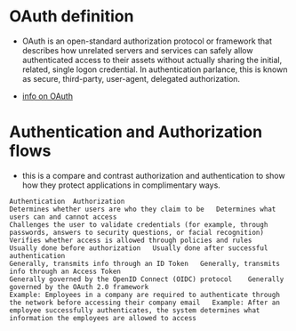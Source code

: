 # OAuth definition
- OAuth is an open-standard authorization protocol or framework that describes how unrelated servers and services can safely allow authenticated access to their assets without actually sharing the initial, related, single logon credential. In authentication parlance, this is known as secure, third-party, user-agent, delegated authorization.

- [info on OAuth](https://www.csoonline.com/article/3216404/what-is-oauth-how-the-open-authorization-framework-works.html)


# Authentication and Authorization flows
- this is a compare and contrast authorization and authentication to show how they protect applications in complimentary ways. 
```
Authentication	Authorization
Determines whether users are who they claim to be	Determines what users can and cannot access
Challenges the user to validate credentials (for example, through passwords, answers to security questions, or facial recognition)	Verifies whether access is allowed through policies and rules
Usually done before authorization	Usually done after successful authentication
Generally, transmits info through an ID Token	Generally, transmits info through an Access Token
Generally governed by the OpenID Connect (OIDC) protocol	Generally governed by the OAuth 2.0 framework
Example: Employees in a company are required to authenticate through the network before accessing their company email	Example: After an employee successfully authenticates, the system determines what information the employees are allowed to access
```